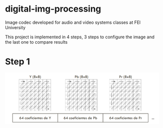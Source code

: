 # digital-img-processing
Image codec developed for audio and video systems classes at FEI University

This project is implemented in 4 steps, 3 steps to configure the image and the last one to compare results

# Step 1

![alt text](https://github.com/lucasluchi/digital-img-processing/blob/main/doc/img/step1.png)